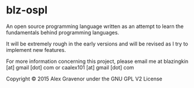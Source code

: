 blz-ospl
===
An open source programming language written as an attempt to learn the fundamentals behind programming languages.

It will be extremely rough in the early versions and will be revised as I try to implement new features.

For more information concerning this project, please email me at blazingkin [at] gmail [dot] com or caalex101 [at] gmail [dot] com

Copyright © 2015 Alex Gravenor under the GNU GPL V2 License